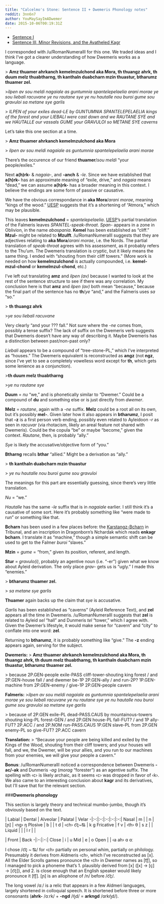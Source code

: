 ```yaml
---
title: "Calcelmo's Stone: Sentence II + Dwemeris Phonology notes"
reddit: 3nn6n7
author: YouMaySayImADwemer
date: 2015-10-06T00:19:31Z
---
```


* [Sentence I](https://www.reddit.com/r/teslore/comments/3ni0s7/translating_calcelmos_stone/)
* [Sentence III, Minor Revisions, and the Avatheled Kagr](https://www.reddit.com/r/teslore/comments/3nss6v/calcelmos_stone_sentence_iii_minor_revisions_and/)

I corresponded with /u/RomanNumeralII for this one. We traded ideas and I think I’ve got a clearer understanding of how Dwemeris works as a language.

&gt; **Amz thuamer ahrkanch kemelmzulchond aka Mora, th thuangz ahrk, th duum melz thuabtharng, th kanthaln duabcharn mzin thuastur, btharumz thuamer zel.**

&gt;*ilpen av sou meldi nagaiale as guntumnia spantelepelaelia arani morae
ye sou liebali racuvane ye nu rautane sye ye nu hautalle nou buroi
gume sou gravuloi sa metane sye garlis*

&gt; *ILPEN of your exiles dead-LE by GUNTUMNIA SPANTELEPELAELIA kings of the forest
and your LIEBALI were cast down and we RAUTANE SYE and we HAUTALLE our vassals
GUME your GRAVULOI so METANE SYE caverns*

Let’s take this one section at a time.

&gt; **Amz thuamer ahrkanch kemelmzulchond aka Mora**

&gt; *ilpen av sou meldi nagaiale as guntumnia spantelepelaelia arani morae*

There’s the occurence of our friend **thuamer**/*sou meldi* “your people/exiles.”

Next **a(h)rk-** &amp; *nagaia-*, and **-anch** &amp; *-le*. Since we have established that **a(h)rk-** has an approximate meaning of “exile, drive,” and *nagaia* means “dead,” we can assume **a(h)rk-** has a broader meaning in this context. I believe the endings are some form of passive or causative.

We have the obvious correspondance in **aka Mora**/*arani morae*, meaning “kings of the wood.” [UESP](http://www.uesp.net/wiki/Lore:Calcelmo's_Stone) suggests that it’s a shortening of “Atmora,” which may be plausible.

This leaves **kemelmzulchond** = *spantelepelaelia*. [UESP](http://www.uesp.net/wiki/Lore:Calcelmo's_Stone)’s partial translation of the Falmeris leaves *SPANTEL-speak-throat*. *Span-* appears in a zone in Oblivion, in the name *abaspania*. **Kemel** has been established as “cliff.” **Mzul-** might be related to **Mzulft**. /u/RomanNumeralII suggests that they are adjectives relating to **aka Mora**/*arani morae*, i.e. the Nords. The partial translation of *speak-throat* agrees with his assessment, as it probably refers to the Thu’um. The Dwemeris translation is cryptic, but it likely means the same thing. I ended with “shouting from their cliff towers.” (More work is needed on how **kemelmzulchond** is actually compounded, i.e. **kemel-mzul-chond** or **kemelmzul-chond**, etc.)

I’ve left out translating **amz** and *ilpen (av)* because I wanted to look at the rest of the sentence structure to see if there was any correlation. My conclusion here is that **amz** and *ilpen (av)* both mean “because,” because the final part of the sentence has no **th**/*ye* “and,” and the Falmeris uses *sa* “so.”

&gt; **th thuangz ahrk**

&gt;*ye sou liebali racuvane*

Very clearly “and your ??? fall.” Not sure where the *-ne* comes from, possibly a tense suffix? The lack of suffix on the Dwemeris verb suggests that Dwemeris doesn’t have any way of describing it. Maybe Dwemeris has a distinction between past/non-past only?

*Liebali* appears to be a compound of “tree-stone-PL,” which I’ve interpreted as “houses.” The Dwemeris equivalent is reconstructed as **angz** (not **ngz**, since I’ve yet to see a completely vowelless word except for **th**, which gets some lenience as a conjunction).

&gt;**th duum melz thuabtharng**

&gt;*ye nu rautane sye*

**Duum** = *nu* “we,” and is phonetically similar to “Dwemer.” Could be a compound of **du** and something else or is just directly from *dwemer*.

**Melz** = *rautane*, again with a *-ne* suffix. **Melz** could be a root all on its own, but it’s possibly **mel-**. Given later how it also appears in **btharumz**, I posit that **-z** is a first person verb ending, possibly even related to Ayleidoon *-r* as seen in *racuvar* (via rhotacism, likely an areal feature not shared with Dwemeris). Could be the copula “be” or maybe “become,” given the context. *Rautane*, then, is probably “ally.”

*Sye* is likely the accusative/objective form of “you.”

**Btharng** recalls **bthar** “allied.” Might be a derivation as “ally.”

&gt; **th kanthaln duabcharn mzin thuastur**

&gt; *ye nu hautalle nou buroi gume sou gravuloi*

The meanings for this part are essentially guessing, since there’s very little translation.

*Nu* = “we.”

*Hautalle* has the same *-le* suffix that is in *nagaiale* earlier. I still think it’s a causative of some sort. Here it’s probably something like “were made to run” or something like that.

**Bcharn** has been used in a few places before: the [Karstangz-Bcharn](http://www.uesp.net/wiki/Tribunal:A_Show_of_Power) in Tribunal, and an inscription in Dragonborn’s Nchardak which reads **enkagr bcharn**. I translate it as “machine,” though a simple semantic shift can be used to get to the Falmer *buroi* “slaves.”

**Mzin** = *gume* = “from,” given its position, referent, and length.

**Stur** = *gravulo(i)*, probably an agentive noun (i.e. “-er”) given what we know about Ayleid derivation. The only place *grav-* gets us is “ugly.” I made this “enemies.”

&gt; **btharumz thuamer zel.**

&gt; *sa metane sye garlis*

**Thuamer** again backs up the claim that *sye* is accusative.

*Garlis* has been established as “caverns” (Ayleid Reference Text), and **zel** appears all the time in Dwemeris. /u/RomanNumeralII suggests that **zel** is related to Ayleid *sel* “hall” and Dunmeris *tel* “tower,” which I agree with. Given the Dwemer’s lifestyle, it would make sense for “cavern” and “city” to conflate into one word: **zel**.

Returning to **btharumz**, it is probably something like “give.” The **-z** ending appears again, serving for the subject.

**Dwemeris:**
&gt; **Amz thuamer ahrkanch kemelmzulchond aka Mora, th thuangz ahrk, th duum melz thuabtharng, th kanthaln duabcharn mzin thuastur, btharumz thuamer zel.**

&gt; because 2P.GEN-people exile-PASS cliff-tower-shouting king forest / and 2P.GEN-house fall / and dwemer be-1P 2P.GEN-ally / and run-2P? 1P.GEN-machine from 2P.GEN-enemy / give-1P 2P.GEN-people cavern

**Falmeris:**
&gt;*ilpen av sou meldi nagaiale as guntumnia spantelepelaelia arani morae ye sou liebali racuvane ye nu rautane sye ye nu hautalle nou buroi gume sou gravuloi sa metane sye garlis*

&gt; because of 2P.GEN exile-PL dead-PASS.CAUS by mountainous-towers shouting king-PL forest-GEN / and 2P.GEN house-PL fall-FUT? / and 1P ally-FUT? 2P.ACC / and 2P.NOM run-PASS.CAUS 1P.GEN slave-PL from 2P.GEN enemy-PL so give-FUT? 2P.ACC cavern

**Translation:**
&gt; “Because your people are being killed and exiled by the Kings of the Wood, shouting from their cliff towers; and your houses will fall, and we, the Dwemer, will be your allies, and you run to our machines from your enemies, we will give your people a cavern.”

**Bonus**: /u/RomanNumeralII noticed a correspondence between Dwemeris **-ac/-ak** and Dunmeris *-ag* (*morag* “forester”) as an agentive suffix. The spelling with ‹c› is likely archaic, as it seems ‹c› was dropped in favor of ‹k›. We also came to an interesting conclusion about **kagr** and its derivatives, but I’ll save that for the relevant section.

###**Dwemeris phonology**

This section is largely theory and technical mumbo-jumbo, though it’s obviously based on the text.

 | Labial | Dental | Alveolar | Palatal | Velar
-|:-:|:-:|:-:|:-:|:-:|
Nasal | m | | n | [ɲ] | ‹ng› ŋ
Plosive | b | | t d | ‹ch› c͡ç~t͡ɕ | k g
Fricative | f v | ‹th› θ | s z | | 
Liquid | | | l r | |

 | Front | Back
-|:-:|:-:|
Close | i | u
Mid | e | o
Open | | ‹a ah› ɑ ɑː

I chose /c͡ç ~ t͡ɕ/ for ‹ch› partially on personal whim, partially on philology. Presumably it derives from Aldmeris ‹ch›, which I’ve reconstructed as [x]. All the Elder Scrolls games pronounce the ‹ch› in Dwemer names as [t͡ʃ], so I managed to pick a phoneme that’s 1. plausibly derived from [x] ([x] → [ç] → [c͡ç]), and 2. is close enough that an English speaker would likely pronounce it [t͡ʃ]. [ɲ] is an allophone of /n/ before /c͡ç/.

The long vowel /ɑː/ is a relic that appears in a few Aldmeri languages, largely shortened in colloquial speech. It is shortened before three or more consonants (**ahrk-** /ɑːrk/ + **-ngd** /ŋ̍d/ = **arkngd** /ɑrkŋ̍d/).
